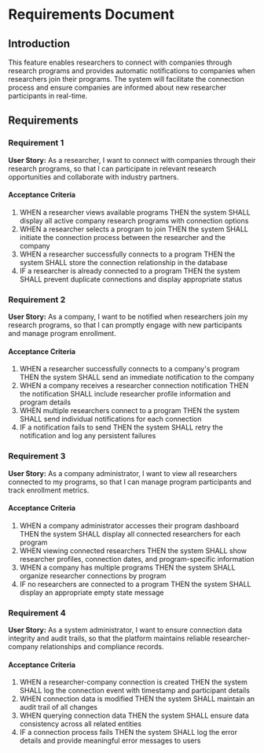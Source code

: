 # Requirements Document

## Introduction

This feature enables researchers to connect with companies through research programs and provides automatic notifications to companies when researchers join their programs. The system will facilitate the connection process and ensure companies are informed about new researcher participants in real-time.

## Requirements

### Requirement 1

**User Story:** As a researcher, I want to connect with companies through their research programs, so that I can participate in relevant research opportunities and collaborate with industry partners.

#### Acceptance Criteria

1. WHEN a researcher views available programs THEN the system SHALL display all active company research programs with connection options
2. WHEN a researcher selects a program to join THEN the system SHALL initiate the connection process between the researcher and the company
3. WHEN a researcher successfully connects to a program THEN the system SHALL store the connection relationship in the database
4. IF a researcher is already connected to a program THEN the system SHALL prevent duplicate connections and display appropriate status

### Requirement 2

**User Story:** As a company, I want to be notified when researchers join my research programs, so that I can promptly engage with new participants and manage program enrollment.

#### Acceptance Criteria

1. WHEN a researcher successfully connects to a company's program THEN the system SHALL send an immediate notification to the company
2. WHEN a company receives a researcher connection notification THEN the notification SHALL include researcher profile information and program details
3. WHEN multiple researchers connect to a program THEN the system SHALL send individual notifications for each connection
4. IF a notification fails to send THEN the system SHALL retry the notification and log any persistent failures

### Requirement 3

**User Story:** As a company administrator, I want to view all researchers connected to my programs, so that I can manage program participants and track enrollment metrics.

#### Acceptance Criteria

1. WHEN a company administrator accesses their program dashboard THEN the system SHALL display all connected researchers for each program
2. WHEN viewing connected researchers THEN the system SHALL show researcher profiles, connection dates, and program-specific information
3. WHEN a company has multiple programs THEN the system SHALL organize researcher connections by program
4. IF no researchers are connected to a program THEN the system SHALL display an appropriate empty state message

### Requirement 4

**User Story:** As a system administrator, I want to ensure connection data integrity and audit trails, so that the platform maintains reliable researcher-company relationships and compliance records.

#### Acceptance Criteria

1. WHEN a researcher-company connection is created THEN the system SHALL log the connection event with timestamp and participant details
2. WHEN connection data is modified THEN the system SHALL maintain an audit trail of all changes
3. WHEN querying connection data THEN the system SHALL ensure data consistency across all related entities
4. IF a connection process fails THEN the system SHALL log the error details and provide meaningful error messages to users